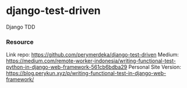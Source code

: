 # django-test-driven
Django TDD

### Resource

Link repo: https://github.com/perymerdeka/django-test-driven
Medium: https://medium.com/remote-worker-indonesia/writing-functional-test-python-in-django-web-framework-561cb6bdba29
Personal Site Version: https://blog.perykun.xyz/p/writing-functional-test-in-django-web-framework/
